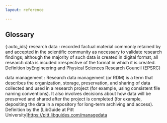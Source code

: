 ```yaml
---
layout: reference

---
```


## Glossary

{:auto_ids}
research data
:   recorded factual material commonly retained by and accepted in the scientific 
    community as necessary to  validate research findings; although the majority of such data is created in digital format, all research data is incuded irrespective of the format in which it is created. Definition byEngineering and Physical Sciences Research Council (EPSRC)

data management
:   Research data management (or RDM) is a term that describes the organization, storage, preservation, and
    sharing of data collected and used in a research project (for example, using consistent file naming conventions). It also involves decisions about how data will be preserved and shared after the project is completed (for example, depositing the data in a repository for long-term archiving and access). Definition by the [LibGuide at Pitt University]<https://pitt.libguides.com/managedata>
